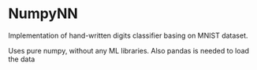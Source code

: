 # NumpyNN
Implementation of hand-written digits classifier basing on MNIST dataset.

Uses pure numpy, without any ML libraries.
Also pandas is needed to load the data
